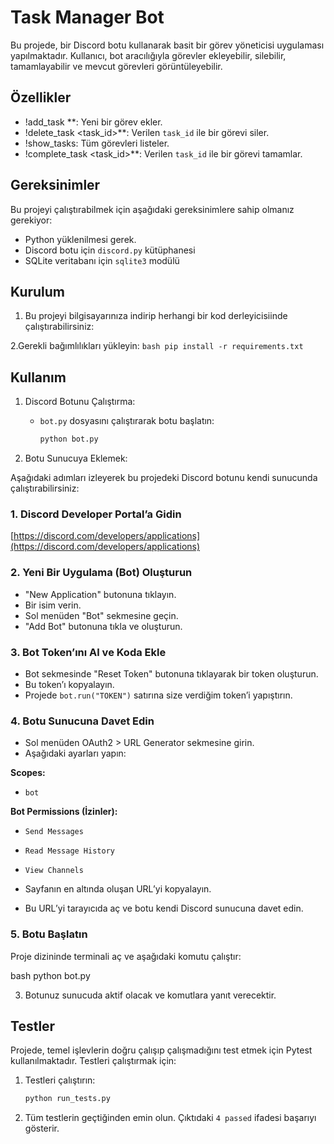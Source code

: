 # Task Manager Bot

Bu projede, bir Discord botu kullanarak basit bir görev yöneticisi uygulaması yapılmaktadır. 
Kullanıcı, bot aracılığıyla görevler ekleyebilir, silebilir, tamamlayabilir ve mevcut görevleri görüntüleyebilir.

## Özellikler

- !add_task <description>**: Yeni bir görev ekler.
- !delete_task <task_id>**: Verilen `task_id` ile bir görevi siler.
- !show_tasks: Tüm görevleri listeler.
- !complete_task <task_id>**: Verilen `task_id` ile bir görevi tamamlar.

## Gereksinimler

Bu projeyi çalıştırabilmek için aşağıdaki gereksinimlere sahip olmanız gerekiyor:

- Python yüklenilmesi gerek.
- Discord botu için `discord.py` kütüphanesi
- SQLite veritabanı için `sqlite3` modülü 

## Kurulum

1. Bu projeyi  bilgisayarınıza indirip herhangi bir kod derleyicisiinde çalıştırabilirsiniz:
    

2.Gerekli bağımlılıkları yükleyin:
    ```bash
    pip install -r requirements.txt
    ```

## Kullanım

1. Discord Botunu Çalıştırma:
   - `bot.py` dosyasını çalıştırarak botu başlatın:
     ```bash
     python bot.py
     ```

2. Botu Sunucuya Eklemek:
   
Aşağıdaki adımları izleyerek bu projedeki Discord botunu kendi sunucunda çalıştırabilirsiniz:

### 1. Discord Developer Portal’a Gidin

 [https://discord.com/developers/applications](https://discord.com/developers/applications)

### 2. Yeni Bir Uygulama (Bot) Oluşturun

- "New Application" butonuna tıklayın.
- Bir isim verin.
- Sol menüden "Bot" sekmesine geçin.
- "Add Bot" butonuna tıkla ve oluşturun.

### 3. Bot Token’ını Al ve Koda Ekle

- Bot sekmesinde "Reset Token" butonuna tıklayarak bir token oluşturun.
- Bu token’ı kopyalayın.
- Projede `bot.run("TOKEN")` satırına size verdiğim token’i yapıştırın.



### 4. Botu Sunucuna Davet Edin

- Sol menüden OAuth2 > URL Generator sekmesine girin.
- Aşağıdaki ayarları yapın:

**Scopes:**
- `bot`

**Bot Permissions (İzinler):**
- `Send Messages`
- `Read Message History`
- `View Channels`

- Sayfanın en altında oluşan URL’yi kopyalayın.
- Bu URL’yi tarayıcıda aç ve botu kendi Discord sunucuna davet edin.

### 5. Botu Başlatın

Proje dizininde terminali aç ve aşağıdaki komutu çalıştır:

bash
python bot.py

3. Botunuz sunucuda aktif olacak ve komutlara yanıt verecektir.

## Testler

Projede, temel işlevlerin doğru çalışıp çalışmadığını test etmek için Pytest kullanılmaktadır. Testleri çalıştırmak için:

1. Testleri çalıştırın:
    ```bash
    python run_tests.py
    ```

2. Tüm testlerin geçtiğinden emin olun. Çıktıdaki `4 passed` ifadesi başarıyı gösterir.


